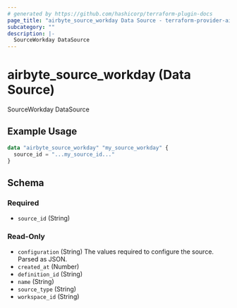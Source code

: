 ```yaml
---
# generated by https://github.com/hashicorp/terraform-plugin-docs
page_title: "airbyte_source_workday Data Source - terraform-provider-airbyte"
subcategory: ""
description: |-
  SourceWorkday DataSource
---
```


# airbyte_source_workday (Data Source)

SourceWorkday DataSource

## Example Usage

```terraform
data "airbyte_source_workday" "my_source_workday" {
  source_id = "...my_source_id..."
}
```

<!-- schema generated by tfplugindocs -->
## Schema

### Required

- `source_id` (String)

### Read-Only

- `configuration` (String) The values required to configure the source. Parsed as JSON.
- `created_at` (Number)
- `definition_id` (String)
- `name` (String)
- `source_type` (String)
- `workspace_id` (String)
